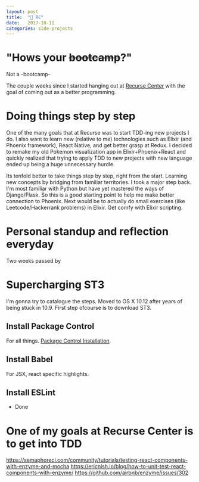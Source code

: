 ```yaml
---
layout: post
title:  "🚀 RC"
date:   2017-10-11
categories: side-projects
---
```

# "Hows your <strike>bootcamp</strike>?"
Not a -bootcamp-

The couple weeks since I started hanging out at <a href="https://recurse.com">Recurse Center</a> with the goal of coming out as a better programming. 

# Doing things step by step
One of the many goals that at Recurse was to start TDD-ing new projects I do. I also want to learn new (relative to me) technologies such as Elixir (and Phoenix framework), React Native, and get better grasp at Redux. I decided to remake my old Pokemon visualization app in Elixir+Phoenix+React and quickly realized that trying to apply TDD to new projects with new language ended up being a huge unnecessary hurdle.

Its tenfold better to take things step by step, right from the start. Learning new concepts by bridging from familiar territories. I took a major step back. I'm most familiar with Python but have yet mastered the ways of Django/Flask. So this is a good starting point to help me make better connection to Phoenix. Next would be to actually do small exercises (like Leetcode/Hackerrank problems) in Elixir. Get comfy with Elixir scripting.

# Personal standup and reflection everyday


Two weeks passed by 
# Supercharging ST3 
I'm gonna try to catalogue the steps. Moved to OS X 10.12 after years of being stuck in 10.9. First step ofcourse is to download ST3.

## Install Package Control
For all things. 
<a href="https://packagecontrol.io/installation">Package Control Installation</a>.

## Install Babel
For JSX, react specific highlights.

## Install ESLint

- Done


# One of my goals at Recurse Center is to get into TDD
https://semaphoreci.com/community/tutorials/testing-react-components-with-enzyme-and-mocha
https://ericnish.io/blog/how-to-unit-test-react-components-with-enzyme/
https://github.com/airbnb/enzyme/issues/302
